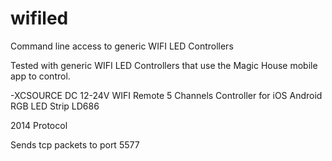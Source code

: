 # wifiled
Command line access to generic WIFI LED Controllers

Tested with generic WIFI LED Controllers that use the Magic House mobile app to control.

-XCSOURCE DC 12-24V WIFI Remote 5 Channels Controller for iOS Android RGB LED Strip LD686

2014 Protocol

Sends tcp packets to port 5577